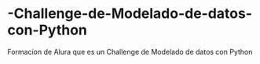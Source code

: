 # -Challenge-de-Modelado-de-datos-con-Python
Formacion de Alura que es un Challenge de Modelado de datos con Python
